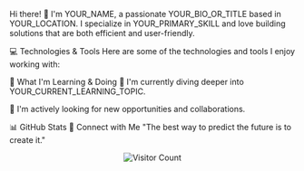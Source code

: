 <!--
Hi there! This is a professional and minimal GitHub profile README.md template.
To use it, simply copy the entire code and paste it into a new README.md file in a repository with the same name as your GitHub username.

Remember to replace all placeholders like YOUR_USERNAME and YOUR_BIO with your own information.
-->

Hi there! 👋
I'm YOUR_NAME, a passionate YOUR_BIO_OR_TITLE based in YOUR_LOCATION. I specialize in YOUR_PRIMARY_SKILL and love building solutions that are both efficient and user-friendly.

💻 Technologies & Tools
Here are some of the technologies and tools I enjoy working with:

🌱 What I'm Learning & Doing
📖 I'm currently diving deeper into YOUR_CURRENT_LEARNING_TOPIC.

🚀 I'm actively looking for new opportunities and collaborations.

📊 GitHub Stats
🤝 Connect with Me
"The best way to predict the future is to create it."

<div align="center">
<img src="https://www.google.com/search?q=https://komarev.com/ghpvc/%3Fusername%3DYOUR_USERNAME%26label%3DProfile%2520Views%26color%3D0e7c0e%26style%3Dflat" alt="Visitor Count">
</div>

<!-- Add more custom sections or badges here! For a full list of badges, check out Shields.io. -->
